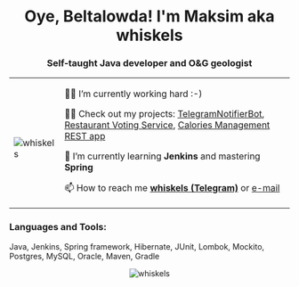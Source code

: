 <h1 align="center">Oye, Beltalowda! I'm Maksim aka whiskels</h1>
<h3 align="center">Self-taught Java developer and O&G geologist</h3>

<table>
  <tr>
    <td>
      <p>&nbsp;<img align="center" src="https://github-readme-stats.vercel.app/api?username=whiskels&show_icons=true&theme=tokyonight&include_all_commits=true&hide_rank=true" alt="whiskels" /></p> </td>
    <td>
      
👨‍💻 I’m currently working hard :-)
      
🕵🏻 Check out my projects: [TelegramNotifierBot](https://github.com/whiskels/TelegramNotifierBot), [Restaurant Voting Service](https://github.com/whiskels/Restaurant-Voting-REST-API), [Calories Management REST app](https://github.com/whiskels/Calories-Management)<br>
      
🌱 I’m currently learning **Jenkins** and mastering **Spring**

📫 How to reach me **[whiskels (Telegram)](https://t.me/whiskels)** or [e-mail](mailto:kuzmingeo@gmail.com?subject=[GitHub])
    </td>
  </tr>
</table>

<h3 align="left">Languages and Tools:</h3>

Java, Jenkins, Spring framework, Hibernate,  JUnit, Lombok, Mockito, Postgres, MySQL, Oracle, Maven, Gradle


<p align="center"> <img src="https://komarev.com/ghpvc/?username=whiskels" alt="whiskels" /> </p>
